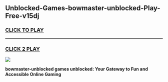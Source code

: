 
## Unblocked-Games-bowmaster-unblocked-Play-Free-v15dj
<h3>
<a href="https://premium76.site?title=bowmaster-unblocked&ref=23A">CLICK TO PLAY</a></h3>
<hr>

<h3>
<a href="https://premium76.site?title=bowmaster-unblocked&ref=23A">CLICK 2 PLAY</a>
  
</h3>

<a href="https://premium76.site?title=bowmaster-unblocked&ref=23A"><img src="https://clearcache.store/games.png"></a>


**bowmaster-unblocked games unblocked: Your Gateway to Fun and Accessible Online Gaming**
